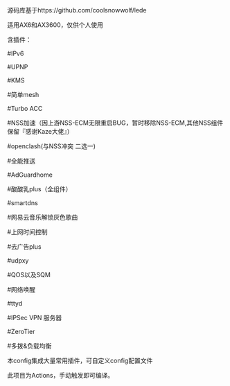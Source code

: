源码库基于https://github.com/coolsnowwolf/lede

适用AX6和AX3600，仅供个人使用 

含插件：

#IPv6

#UPNP

#KMS

#简单mesh

#Turbo ACC

#NSS加速（因上游NSS-ECM无限重启BUG，暂时移除NSS-ECM,其他NSS组件保留『感谢Kaze大佬』）

#openclash(与NSS冲突 二选一)

#全能推送

#AdGuardhome

#酸酸乳plus（全组件）

#smartdns

#网易云音乐解锁灰色歌曲

#上网时间控制

#去广告plus

#udpxy

#QOS以及SQM

#网络唤醒

#ttyd

#IPSec VPN 服务器

#ZeroTier

#多拨&负载均衡

本config集成大量常用插件，可自定义config配置文件

此项目为Actions，手动触发即可编译。
